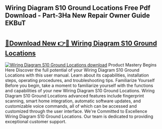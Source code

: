 ## Wiring Diagram S10 Ground Locations Free Pdf Download - Part-3Ha New Repair Owner Guide EKBuT

# <h2><a href="http://dfiuyj.blite.top/?on=Wiring+Diagram+S10+Ground+Locations">🔗Download New 👉🔴 Wiring Diagram S10 Ground Locations</a></h2>

[![Wiring Diagram S10 Ground Locations download](https://i.imgur.com/lujVjoI.png)](http://dfiuyj.blite.top/?on=Wiring+Diagram+S10+Ground+Locations)
Product Mastery Begins Here Discover the full potential of your Wiring Diagram S10 Ground Locations with this user manual. Learn about its capabilities, installation steps, operating procedures, and troubleshooting tips. Familiarize Yourself Before you begin, take a moment to familiarize yourself with the functions and capabilities of your new Wiring Diagram S10 Ground Locations. Wiring Diagram S10 Ground Locations advanced features include fingerprint scanning, smart home integration, automatic software updates, and customizable voice commands, all of which can be accessed and customized through the user interface. We're Committed to Excellence Wiring Diagram S10 Ground Locations. Our team is dedicated to providing exceptional customer support.
